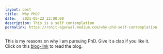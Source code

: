 ```yaml
---
layout: post
title:  Why PhD?
date:   2021-05-22 22:00:00
description: This is a self contemplation
permalink: https://rohit-agarwal.medium.com/why-phd-self-contemplation-4c7fcfaae5be
---
```


This is my reasons on why I am pursuing PhD. Give it a clap if you like it. Click on this <a href="https://rohit-agarwal.medium.com/why-phd-self-contemplation-4c7fcfaae5be" target="blank">blog-link</a> to read the blog.

